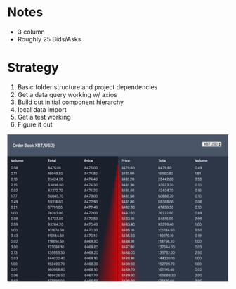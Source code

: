 # Notes

- 3 column
- Roughly 25 Bids/Asks

# Strategy

1. Basic folder structure and project dependencies
2. Get a data query working w/ axios
3. Build out initial component hierarchy
4. local data import
5. Get a test working
6. Figure it out

![ScreenGrab](./screengrab.jpg)
